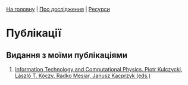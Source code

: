 [На головну](../../index.md) | [Про дослідження](index.md) | [Ресурси](resources.md)

# Публікації

## Видання з моїми публікаціями
1. [Information Technology and Computational Physics. Piotr Kulczycki, László T. Kóczy, Radko Mesiar, Janusz Kacprzyk (eds.)](http://libgen.rs/book/index.php?md5=B7B6CFF8A1434DCF274A4B7F1A7BDCE5)